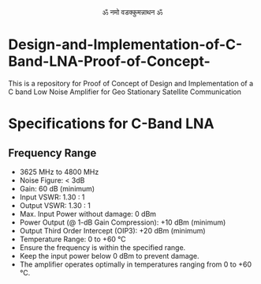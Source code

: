 <p align="center">ॐ नमो वडक्कुमन्नाथन ॐ</p>

# Design-and-Implementation-of-C-Band-LNA-Proof-of-Concept-
This is a repository for Proof of Concept of Design and Implementation of a C band Low Noise Amplifier for Geo Stationary Satellite Communication
# Specifications for C-Band LNA
## Frequency Range
- 3625 MHz to 4800 MHz
- Noise Figure: < 3dB
- Gain: 60 dB (minimum)
- Input VSWR: 1.30 : 1
- Output VSWR: 1.30 : 1
- Max. Input Power without damage: 0 dBm
- Power Output (@ 1-dB Gain Compression): +10 dBm (minimum)
- Output Third Order Intercept (OIP3): +20 dBm (minimum)
- Temperature Range: 0 to +60 °C
- Ensure the frequency is within the specified range.
- Keep the input power below 0 dBm to prevent damage.
- The amplifier operates optimally in temperatures ranging from 0 to +60 °C.




